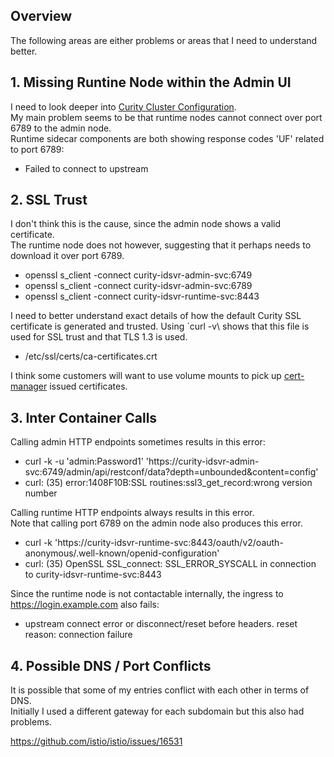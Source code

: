 ## Overview

The following areas are either problems or areas that I need to understand better.

## 1. Missing Runtine Node within the Admin UI

I need to look deeper into [Curity Cluster Configuration](https://curity.io/resources/learn/intro-to-cluster/).\
My main problem seems to be that runtime nodes cannot connect over port 6789 to the admin node.\
Runtime sidecar components are both showing response codes 'UF' related to port 6789:

- Failed to connect to upstream

## 2. SSL Trust

I don't think this is the cause, since the admin node shows a valid certificate.\
The runtime node does not however, suggesting that it perhaps needs to download it over port 6789.

- openssl s_client -connect curity-idsvr-admin-svc:6749
- openssl s_client -connect curity-idsvr-admin-svc:6789
- openssl s_client -connect curity-idsvr-runtime-svc:8443

I need to better understand exact details of how the default Curity SSL certificate is generated and trusted.
Using `curl -v\ shows that this file is used for SSL trust and that TLS 1.3 is used.

* /etc/ssl/certs/ca-certificates.crt

I think some customers will want to use volume mounts to pick up [cert-manager](https://github.com/jetstack/cert-manager) issued certificates.

## 3. Inter Container Calls

Calling admin HTTP endpoints sometimes results in this error:

- curl -k -u 'admin:Password1' 'https://curity-idsvr-admin-svc:6749/admin/api/restconf/data?depth=unbounded&content=config'
- curl: (35) error:1408F10B:SSL routines:ssl3_get_record:wrong version number

Calling runtime HTTP endpoints always results in this error.\
Note that calling port 6789 on the admin node also produces this error.

- curl -k 'https://curity-idsvr-runtime-svc:8443/oauth/v2/oauth-anonymous/.well-known/openid-configuration'
- curl: (35) OpenSSL SSL_connect: SSL_ERROR_SYSCALL in connection to curity-idsvr-runtime-svc:8443

Since the runtime node is not contactable internally, the ingress to https://login.example.com also fails:

- upstream connect error or disconnect/reset before headers. reset reason: connection failure

## 4. Possible DNS / Port Conflicts

It is possible that some of my entries conflict with each other in terms of DNS.\
Initially I used a different gateway for each subdomain but this also had problems.

https://github.com/istio/istio/issues/16531